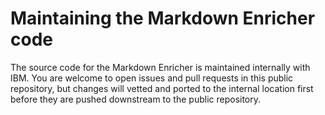<!--
# Copyright 2022, 2024 IBM Inc. All rights reserved
# SPDX-License-Identifier: Apache2.0
# Last updated: 2024-10-04
-->


# Maintaining the Markdown Enricher code


The source code for the Markdown Enricher is maintained internally with IBM. You are welcome to open issues and pull requests in this public repository, but changes will vetted and ported to the internal location first before they are pushed downstream to the public repository.



